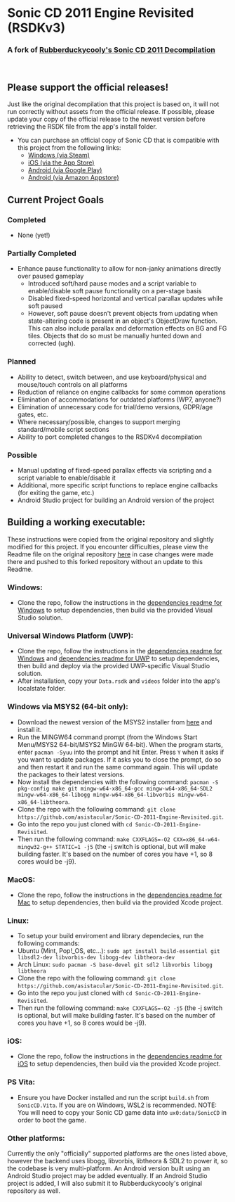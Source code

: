 # Sonic CD 2011 Engine Revisited (RSDKv3)
### A fork of [Rubberduckycooly's Sonic CD 2011 Decompilation](https://github.com/Rubberduckycooly/Sonic-CD-2011-Script-Decompilation)
&nbsp;

## Please support the official releases!
Just like the original decompilation that this project is based on, it will not run correctly without assets from the official release. If possible, please update your copy of the official release to the newest version before retrieving the RSDK file from the app's install folder.

+ You can purchase an official copy of Sonic CD that is compatible with this project from the following links:
  * [Windows (via Steam)](https://store.steampowered.com/app/200940/Sonic_CD/)
  * [iOS (via the App Store)](https://apps.apple.com/us/app/sonic-cd-classic/id454316134)
  * [Android (via Google Play)](https://play.google.com/store/apps/details?id=com.sega.soniccd.classic&hl=en&gl=US)
  * [Android (via Amazon Appstore)](https://www.amazon.com/Sega-of-America-Sonic-CD/dp/B008K9UZY4/ref=sr_1_2?dchild=1&keywords=Sonic+CD&qid=1607930514&sr=8-2)

## Current Project Goals
### Completed
+ None (yet!)
### Partially Completed
+ Enhance pause functionality to allow for non-janky animations directly over paused gameplay
  * Introduced soft/hard pause modes and a script variable to enable/disable soft pause functionality on a per-stage basis
  * Disabled fixed-speed horizontal and vertical parallax updates while soft paused
  * However, soft pause doesn't prevent objects from updating when state-altering code is present in an object's ObjectDraw function. This can also include parallax and deformation effects on BG and FG tiles. Objects that do so must be manually hunted down and corrected (ugh).
### Planned
+ Ability to detect, switch between, and use keyboard/physical and mouse/touch controls on all platforms
+ Reduction of reliance on engine callbacks for some common operations
+ Elimination of accommodations for outdated platforms (WP7, anyone?)
+ Elimination of unnecessary code for trial/demo versions, GDPR/age gates, etc.
+ Where necessary/possible, changes to support merging standard/mobile script sections
+ Ability to port completed changes to the RSDKv4 decompilation
### Possible
+ Manual updating of fixed-speed parallax effects via scripting and a script variable to enable/disable it
+ Additional, more specific script functions to replace engine callbacks (for exiting the game, etc.)
+ Android Studio project for building an Android version of the project

## Building a working executable:
These instructions were copied from the original repository and slightly modified for this project. If you encounter difficulties, please view the Readme file on the original repository [here](https://github.com/Rubberduckycooly/Sonic-CD-2011-Script-Decompilation) in case changes were made there and pushed to this forked repository without an update to this Readme.

### Windows:
* Clone the repo, follow the instructions in the [dependencies readme for Windows](./dependencies/windows/dependencies.txt) to setup dependencies, then build via the provided Visual Studio solution.

### Universal Windows Platform (UWP):
* Clone the repo, follow the instructions in the [dependencies readme for Windows](./dependencies/windows/dependencies.txt) and [dependencies readme for UWP](./dependencies/win-uwp/dependencies.txt) to setup dependencies, then build and deploy via the provided UWP-specific Visual Studio solution.
* After installation, copy your `Data.rsdk` and `videos` folder into the app's localstate folder.

### Windows via MSYS2 (64-bit only):
* Download the newest version of the MSYS2 installer from [here](https://www.msys2.org/) and install it.
* Run the MINGW64 command prompt (from the Windows Start Menu/MSYS2 64-bit/MSYS2 MinGW 64-bit). When the program starts, enter `pacman -Syuu` into the prompt and hit Enter. Press `Y` when it asks if you want to update packages. If it asks you to close the prompt, do so and then restart it and run the same command again. This will update the packages to their latest versions.
* Now install the dependencies with the following command: `pacman -S pkg-config make git mingw-w64-x86_64-gcc mingw-w64-x86_64-SDL2 mingw-w64-x86_64-libogg mingw-w64-x86_64-libvorbis mingw-w64-x86_64-libtheora`.
* Clone the repo with the following command: `git clone https://github.com/asistacular/Sonic-CD-2011-Engine-Revisited.git`.
* Go into the repo you just cloned with `cd Sonic-CD-2011-Engine-Revisited`.
* Then run the following command: `make CXXFLAGS=-O2 CXX=x86_64-w64-mingw32-g++ STATIC=1 -j5` (the -j switch is optional, but will make building faster. It's based on the number of cores you have +1, so 8 cores would be -j9).

### MacOS:
* Clone the repo, follow the instructions in the [dependencies readme for Mac](./dependencies/mac/dependencies.txt) to setup dependencies, then build via the provided Xcode project.

### Linux:
* To setup your build enviroment and library dependecies, run the following commands:
* Ubuntu (Mint, Pop!_OS, etc...): `sudo apt install build-essential git libsdl2-dev libvorbis-dev libogg-dev libtheora-dev`
* Arch Linux: `sudo pacman -S base-devel git sdl2 libvorbis libogg libtheora`
* Clone the repo with the following command: `git clone https://github.com/asistacular/Sonic-CD-2011-Engine-Revisited.git`.
* Go into the repo you just cloned with `cd Sonic-CD-2011-Engine-Revisited`.
* Then run the following command: `make CXXFLAGS=-O2 -j5` (the -j switch is optional, but will make building faster. It's based on the number of cores you have +1, so 8 cores would be -j9).

### iOS:
* Clone the repo, follow the instructions in the [dependencies readme for iOS](./dependencies/ios/dependencies.txt) to setup dependencies, then build via the provided Xcode project.

### PS Vita:
* Ensure you have Docker installed and run the script `build.sh` from `SonicCD.Vita`. If you are on Windows, WSL2 is recommended.
NOTE: You will need to copy your Sonic CD game data into `ux0:data/SonicCD` in order to boot the game.

### Other platforms:
Currently the only "officially" supported platforms are the ones listed above, however the backend uses libogg, libvorbis, libtheora & SDL2 to power it, so the codebase is very multi-platform. An Android version built using an Android Studio project may be added eventually. If an Android Studio project is added, I will also submit it to Rubberduckycooly's original repository as well.
